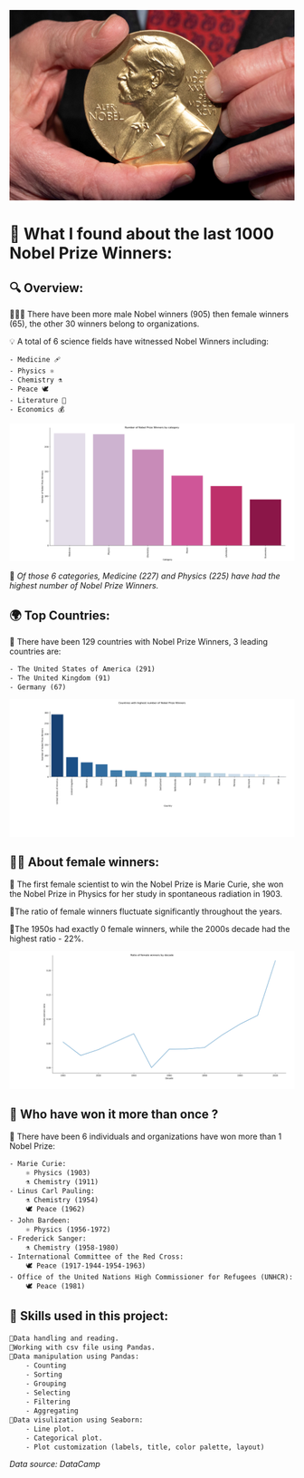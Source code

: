 ![](images/cover.png)

# 🏅 What I found about the last 1000 Nobel Prize Winners:

## 🔍 Overview:

👨🏻‍🔬 There have been more male Nobel winners (905) then female winners (65), the other 30 winners belong to organizations.

💡 A total of 6 science fields have witnessed Nobel Winners including:
    
    - Medicine 🩹
    - Physics ⚛️
    - Chemistry ⚗️
    - Peace 🕊️
    - Literature 📜
    - Economics 💰


![](images/category.png)

🔹 *Of those 6 categories, Medicine (227) and Physics (225) have had the highest number of Nobel Prize Winners.*

## 🌍 Top Countries:

🔹 There have been 129 countries with Nobel Prize Winners, 3 leading countries are:

    - The United States of America (291) 
    - The United Kingdom (91) 
    - Germany (67) 

![](images/top_country.png)

## 👩‍🔬 About female winners:
🔹 The first female scientist to win the Nobel Prize is Marie Curie, she won the Nobel Prize in Physics for her study in spontaneous radiation in 1903.

🔹The ratio of female winners fluctuate significantly throughout the years.

🔹The 1950s had exactly 0 female winners, while the 2000s decade had the highest ratio - 22%.

![](images/female_ratio.png)

## 🤔 Who have won it more than once ?

🔹 There have been 6 individuals and organizations have won more than 1 Nobel Prize:

    - Marie Curie:
        ⚛️ Physics (1903)
        ⚗️ Chemistry (1911)
    - Linus Carl Pauling:
        ⚗️ Chemistry (1954)
        🕊️ Peace (1962)
    - John Bardeen: 
        ⚛️ Physics (1956-1972)
    - Frederick Sanger:
        ⚗️ Chemistry (1958-1980)
    - International Committee of the Red Cross:
        🕊️ Peace (1917-1944-1954-1963)
    - Office of the United Nations High Commissioner for Refugees (UNHCR):
        🕊️ Peace (1981)
    
## 🧠 Skills used in this project:

    🔹Data handling and reading.
    🔹Working with csv file using Pandas.
    🔹Data manipulation using Pandas:
        - Counting
        - Sorting 
        - Grouping
        - Selecting
        - Filtering
        - Aggregating
    🔹Data visulization using Seaborn:
        - Line plot.
        - Categorical plot.
        - Plot customization (labels, title, color palette, layout)
*Data source: DataCamp*
